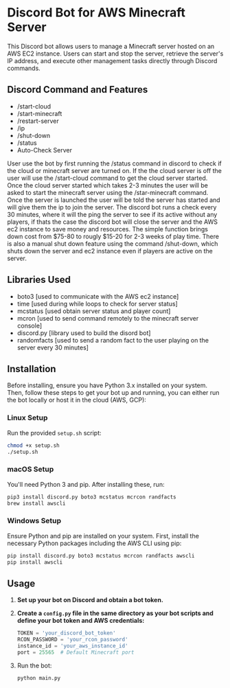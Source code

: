 
# Discord Bot for AWS Minecraft Server 

This Discord bot allows users to manage a Minecraft server hosted on an AWS EC2 instance. Users can start and stop the server, retrieve the server's IP address, and execute other management tasks directly through Discord commands. 


## Discord Command and Features

- /start-cloud 
- /start-minecraft
- /restart-server
- /ip
- /shut-down
- /status
- Auto-Check Server

User use the bot by first running the /status command in discord to check if the cloud or minecraft server are turned on. If the the cloud server is off the user will use the
/start-cloud command to get the cloud server started. Once the cloud server started which takes 2-3 minutes the user will be asked to start the minecraft server using the /star-minecraft command. Once the server is launched the user will be told the server has started and will give them the ip to join the server. 
The discord bot runs a check every 30 minutes, where it will the ping the server to see if its active without any players, if thats the case the discord bot will close the server and the AWS ec2 instance to save money and resources. The simple function brings down cost from $75-80 to rougly $15-20 for 2-3 weeks of play time. There is also a manual shut down feature using the command /shut-down, which shuts down the server and ec2 instance even if players are active on the server. 


## Libraries Used 

- boto3 [used to communicate with the AWS ec2 instance]
- time [used during while loops to check for server status]
- mcstatus [used obtain server status and player count]
- mcron [used to send command remotely to the minecraft server console]
- discord.py [library used to build the disord bot]
- randomfacts [used to send a random fact to the user playing on the server every 30 minutes]


## Installation

Before installing, ensure you have Python 3.x installed on your system. Then, follow these steps to get your bot up and running, you can either run the bot locally or host it in the cloud (AWS, GCP):

### Linux Setup

Run the provided `setup.sh` script:

```bash
chmod +x setup.sh
./setup.sh
```
### macOS Setup

You'll need Python 3 and pip. After installing these, run:

```bash
pip3 install discord.py boto3 mcstatus mcrcon randfacts
brew install awscli
```

### Windows Setup

Ensure Python and pip are installed on your system. First, install the necessary Python packages including the AWS CLI using pip:

```bash
pip install discord.py boto3 mcstatus mcrcon randfacts awscli
pip install awscli
```


## Usage

1. **Set up your bot on Discord and obtain a bot token.**

2. **Create a `config.py` file in the same directory as your bot scripts and define your bot token and AWS credentials:**

   ```python
   TOKEN = 'your_discord_bot_token'
   RCON_PASSWORD = 'your_rcon_password'
   instance_id = 'your_aws_instance_id'
   port = 25565  # Default Minecraft port
   ```
3. Run the bot:
   
   ```bash
   python main.py
   ```

